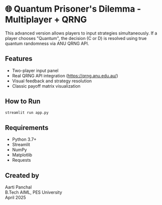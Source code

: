 # 🌐 Quantum Prisoner's Dilemma - Multiplayer + QRNG

This advanced version allows players to input strategies simultaneously. If a player chooses "Quantum", the decision (C or D) is resolved using true quantum randomness via ANU QRNG API.

## Features
- Two-player input panel
- Real QRNG API integration (https://qrng.anu.edu.au/)
- Visual feedback and strategy resolution
- Classic payoff matrix visualization

## How to Run
```bash
streamlit run app.py
```

## Requirements
- Python 3.7+
- Streamlit
- NumPy
- Matplotlib
- Requests

## Created by
Aarti Panchal  
B.Tech AIML, PES University  
April 2025
